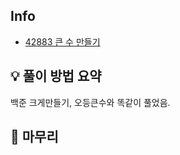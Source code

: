 ## Info
- [42883 큰 수 만들기](https://school.programmers.co.kr/learn/courses/30/lessons/42883)

## 💡 풀이 방법 요약
백준 크게만들기, 오등큰수와 똑같이 풀었음.  


## 🙂 마무리

